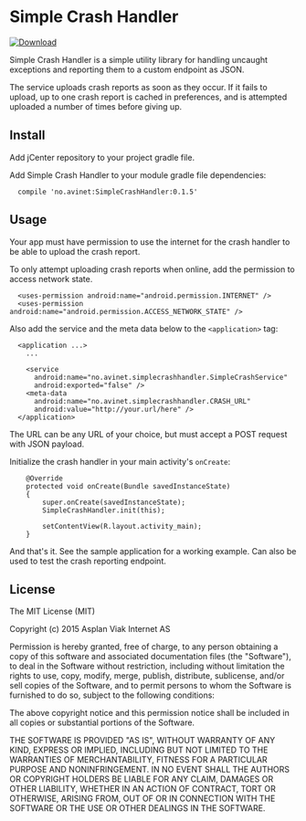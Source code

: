 Simple Crash Handler
===

[ ![Download](https://api.bintray.com/packages/jnystad/maven/SimpleCrashHandler/images/download.svg) ](https://bintray.com/jnystad/maven/SimpleCrashHandler/_latestVersion)

Simple Crash Handler is a simple utility library for handling uncaught
exceptions and reporting them to a custom endpoint as JSON.

The service uploads crash reports as soon as they occur. If it fails to
upload, up to one crash report is cached in preferences, and is attempted
uploaded a number of times before giving up.

## Install

Add jCenter repository to your project gradle file.

Add Simple Crash Handler to your module gradle file dependencies:

```
  compile 'no.avinet:SimpleCrashHandler:0.1.5'
```

## Usage

Your app must have permission to use the internet for the crash handler
to be able to upload the crash report.

To only attempt uploading crash reports when online, add the permission
to access network state.

```
  <uses-permission android:name="android.permission.INTERNET" />
  <uses-permission android:name="android.permission.ACCESS_NETWORK_STATE" />
```

Also add the service and the meta data below to the `<application>` tag:

```
  <application ...>
    ...

    <service
      android:name="no.avinet.simplecrashhandler.SimpleCrashService"
      android:exported="false" />
    <meta-data
      android:name="no.avinet.simplecrashhandler.CRASH_URL"
      android:value="http://your.url/here" />
  </application>
```

The URL can be any URL of your choice, but must accept a POST request
with JSON payload.

Initialize the crash handler in your main activity's `onCreate`:

```
    @Override
    protected void onCreate(Bundle savedInstanceState)
    {
        super.onCreate(savedInstanceState);
        SimpleCrashHandler.init(this);

        setContentView(R.layout.activity_main);
    }
```

And that's it. See the sample application for a working example. Can
also be used to test the crash reporting endpoint.

## License

The MIT License (MIT)

Copyright (c) 2015 Asplan Viak Internet AS

Permission is hereby granted, free of charge, to any person obtaining a copy
of this software and associated documentation files (the "Software"), to deal
in the Software without restriction, including without limitation the rights
to use, copy, modify, merge, publish, distribute, sublicense, and/or sell
copies of the Software, and to permit persons to whom the Software is
furnished to do so, subject to the following conditions:

The above copyright notice and this permission notice shall be included in
all copies or substantial portions of the Software.

THE SOFTWARE IS PROVIDED "AS IS", WITHOUT WARRANTY OF ANY KIND, EXPRESS OR
IMPLIED, INCLUDING BUT NOT LIMITED TO THE WARRANTIES OF MERCHANTABILITY,
FITNESS FOR A PARTICULAR PURPOSE AND NONINFRINGEMENT. IN NO EVENT SHALL THE
AUTHORS OR COPYRIGHT HOLDERS BE LIABLE FOR ANY CLAIM, DAMAGES OR OTHER
LIABILITY, WHETHER IN AN ACTION OF CONTRACT, TORT OR OTHERWISE, ARISING FROM,
OUT OF OR IN CONNECTION WITH THE SOFTWARE OR THE USE OR OTHER DEALINGS IN
THE SOFTWARE.
